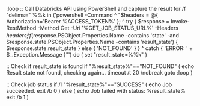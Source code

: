 
:loop
:: Call Databricks API using PowerShell and capture the result
for /f "delims=" %%k in ('powershell -Command ^
    "$headers = @{ Authorization='Bearer %ACCESS_TOKEN%' }; ^
    try { $response = Invoke-RestMethod -Method Get -Uri '%GET_JOB_STATUS_URL%' -Headers $headers; ^
          if ($response.PSObject.Properties.Name -contains 'state' -and $response.state.PSObject.Properties.Name -contains 'result_state') { $response.state.result_state } else { 'NOT_FOUND' } } ^
    catch { 'ERROR: ' + $_.Exception.Message }"') do (
    set "result_state=%%k"
)

:: Check if result_state is found
if "%result_state%"=="NOT_FOUND" (
    echo Result state not found, checking again...
    timeout /t 20 /nobreak
    goto :loop
)

:: Check job status
if /I "%result_state%"=="SUCCESS" (
    echo Job succeeded.
    exit /b 0
) else (
    echo Job failed with status: %result_state%
    exit /b 1
)
